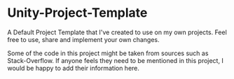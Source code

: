 # Unity-Project-Template
A Default Project Template that I've created to use on my own projects. Feel free to use, share and implement your own changes.

Some of the code in this project might be taken from sources such as Stack-Overflow. If anyone feels they need to be mentioned in this project, I would be happy to add their information here.